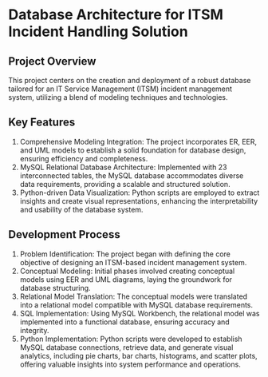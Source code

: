# Database Architecture for ITSM Incident Handling Solution

## Project Overview
This project centers on the creation and deployment of a robust database tailored for an IT Service Management (ITSM) incident management system, utilizing a blend of modeling techniques and technologies.

## Key Features
1. Comprehensive Modeling Integration: The project incorporates ER, EER, and UML models to establish a solid foundation for database design, ensuring efficiency and completeness.
2. MySQL Relational Database Architecture: Implemented with 23 interconnected tables, the MySQL database accommodates diverse data requirements, providing a scalable and structured solution.
3. Python-driven Data Visualization: Python scripts are employed to extract insights and create visual representations, enhancing the interpretability and usability of the database system.

## Development Process
1. Problem Identification: The project began with defining the core objective of designing an ITSM-based incident management system.
2. Conceptual Modeling: Initial phases involved creating conceptual models using EER and UML diagrams, laying the groundwork for database structuring.
3. Relational Model Translation: The conceptual models were translated into a relational model compatible with MySQL database requirements.
4. SQL Implementation: Using MySQL Workbench, the relational model was implemented into a functional database, ensuring accuracy and integrity.
5. Python Implementation: Python scripts were developed to establish MySQL database connections, retrieve data, and generate visual analytics, including pie charts, bar charts, histograms, and scatter plots, offering valuable insights into system performance and operations.

